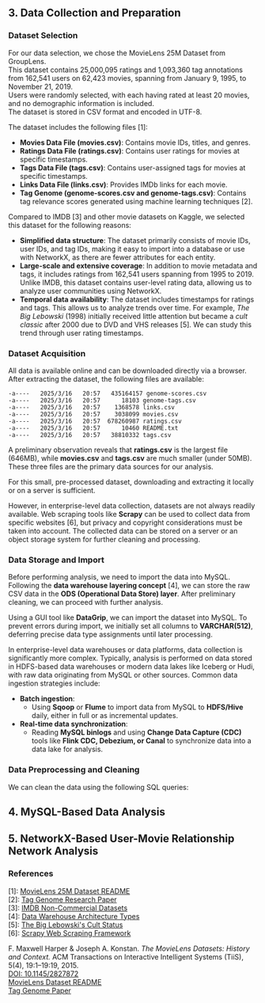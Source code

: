 ## 3. Data Collection and Preparation

### Dataset Selection

For our data selection, we chose the MovieLens 25M Dataset from GroupLens.  
This dataset contains 25,000,095 ratings and 1,093,360 tag annotations from 162,541 users on 62,423 movies, spanning from January 9, 1995, to November 21, 2019.  
Users were randomly selected, with each having rated at least 20 movies, and no demographic information is included.  
The dataset is stored in CSV format and encoded in UTF-8.  

The dataset includes the following files [1]:  
- **Movies Data File (movies.csv)**: Contains movie IDs, titles, and genres.  
- **Ratings Data File (ratings.csv)**: Contains user ratings for movies at specific timestamps.  
- **Tags Data File (tags.csv)**: Contains user-assigned tags for movies at specific timestamps.  
- **Links Data File (links.csv)**: Provides IMDb links for each movie.  
- **Tag Genome (genome-scores.csv and genome-tags.csv)**: Contains tag relevance scores generated using machine learning techniques [2].  

Compared to IMDB [3] and other movie datasets on Kaggle, we selected this dataset for the following reasons:  
- **Simplified data structure**: The dataset primarily consists of movie IDs, user IDs, and tag IDs, making it easy to import into a database or use with NetworkX, as there are fewer attributes for each entity.  
- **Large-scale and extensive coverage**: In addition to movie metadata and tags, it includes ratings from 162,541 users spanning from 1995 to 2019. Unlike IMDB, this dataset contains user-level rating data, allowing us to analyze user communities using NetworkX.  
- **Temporal data availability**: The dataset includes timestamps for ratings and tags. This allows us to analyze trends over time. For example, *The Big Lebowski* (1998) initially received little attention but became a *cult classic* after 2000 due to DVD and VHS releases [5]. We can study this trend through user rating timestamps.  

### Dataset Acquisition  

All data is available online and can be downloaded directly via a browser. After extracting the dataset, the following files are available:  

```text
-a----   2025/3/16   20:57   435164157 genome-scores.csv
-a----   2025/3/16   20:57      18103 genome-tags.csv
-a----   2025/3/16   20:57    1368578 links.csv
-a----   2025/3/16   20:57    3038099 movies.csv
-a----   2025/3/16   20:57  678260987 ratings.csv
-a----   2025/3/16   20:57      10460 README.txt
-a----   2025/3/16   20:57   38810332 tags.csv
```

A preliminary observation reveals that **ratings.csv** is the largest file (646MB), while **movies.csv** and **tags.csv** are much smaller (under 50MB). These three files are the primary data sources for our analysis.  

For this small, pre-processed dataset, downloading and extracting it locally or on a server is sufficient.  

However, in enterprise-level data collection, datasets are not always readily available. Web scraping tools like **Scrapy** can be used to collect data from specific websites [6], but privacy and copyright considerations must be taken into account. The collected data can be stored on a server or an object storage system for further cleaning and processing.  

### Data Storage and Import  

Before performing analysis, we need to import the data into MySQL. Following the **data warehouse layering concept** [4], we can store the raw CSV data in the **ODS (Operational Data Store) layer**. After preliminary cleaning, we can proceed with further analysis.  

Using a GUI tool like **DataGrip**, we can import the dataset into MySQL. To prevent errors during import, we initially set all columns to **VARCHAR(512)**, deferring precise data type assignments until later processing.  

In enterprise-level data warehouses or data platforms, data collection is significantly more complex. Typically, analysis is performed on data stored in HDFS-based data warehouses or modern data lakes like Iceberg or Hudi, with raw data originating from MySQL or other sources. Common data ingestion strategies include:  

- **Batch ingestion**:  
  - Using **Sqoop** or **Flume** to import data from MySQL to **HDFS/Hive** daily, either in full or as incremental updates.  
- **Real-time data synchronization**:  
  - Reading **MySQL binlogs** and using **Change Data Capture (CDC)** tools like **Flink CDC, Debezium, or Canal** to synchronize data into a data lake for analysis.  


### Data Preprocessing and Cleaning  

We can clean the data using the following SQL queries:  

## 4. MySQL-Based Data Analysis  
## 5. NetworkX-Based User-Movie Relationship Network Analysis  

### References  

[1]: [MovieLens 25M Dataset README](https://files.grouplens.org/datasets/movielens/ml-25m-README.html)  
[2]: [Tag Genome Research Paper](https://dl.acm.org/doi/10.1145/2362394.2362395)  
[3]: [IMDB Non-Commercial Datasets](https://developer.imdb.com/non-commercial-datasets/)  
[4]: [Data Warehouse Architecture Types](https://acuto.io/blog/data-warehouse-architecture-types/)  
[5]: [The Big Lebowski's Cult Status](https://relevantmagazine.com/culture/20-years-big-lebowski-still-abides/)  
[6]: [Scrapy Web Scraping Framework](https://scrapy.org/)  

F. Maxwell Harper & Joseph A. Konstan. *The MovieLens Datasets: History and Context.* ACM Transactions on Interactive Intelligent Systems (TiiS), 5(4), 19:1–19:19, 2015.  
[DOI: 10.1145/2827872](https://doi.org/10.1145/2827872)  
[MovieLens Dataset README](https://files.grouplens.org/datasets/movielens/ml-25m-README.html)  
[Tag Genome Paper](https://files.grouplens.org/papers/tag_genome.pdf)  